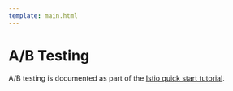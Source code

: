 ```yaml
---
template: main.html
---
```


# A/B Testing

A/B testing is documented as part of the [Istio quick start tutorial](../../../../getting-started/quick-start/istio/tutorial).